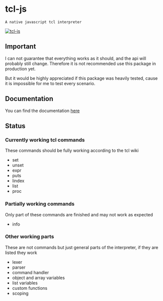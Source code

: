 # tcl-js

```text
A native javascript tcl interpreter
```

[![tcl-js](https://img.shields.io/npm/v/tcl-js.svg?style=flat&color)](https://www.npmjs.com/package/tcl-js)

## Important

I can not guarantee that everything works as it should, and the api will probably still change.
Therefore it is not recommended  use this package in production yet.

But it would be highly appreciated if this package was heavily tested, cause it is impossible for me to test every scenario.

## Documentation

You can find the documentation [here](https://htmlpreview.github.io/?https://github.com/rubikscraft/tcl-js/blob/master/documentation/index.html)

## Status

### Currently working tcl commands

These commands should be fully working according to the tcl wiki

* set
* unset
* expr
* puts
* lindex
* list
* proc

### Partially working commands

Only part of these commands are finished and may not work as expected

* info

### Other working parts

These are not commands but just general parts of the interpreter, if they are listed they work

* lexer
* parser
* command handler
* object and array variables
* list variables
* custom functions
* scoping
